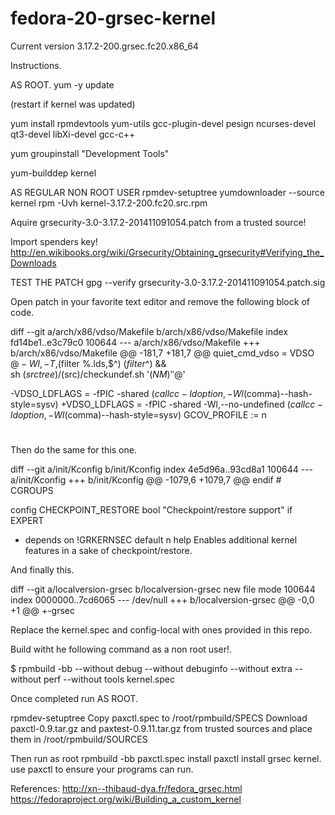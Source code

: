 fedora-20-grsec-kernel
======================


Current version 3.17.2-200.grsec.fc20.x86_64


Instructions.

AS ROOT.
yum -y update

(restart if kernel was updated)

yum install rpmdevtools yum-utils gcc-plugin-devel pesign ncurses-devel qt3-devel libXi-devel gcc-c++

yum groupinstall "Development Tools"

yum-builddep kernel

AS REGULAR NON ROOT USER
rpmdev-setuptree
yumdownloader --source kernel
rpm -Uvh kernel-3.17.2-200.fc20.src.rpm

Aquire grsecurity-3.0-3.17.2-201411091054.patch from a trusted source!

Import spenders key! http://en.wikibooks.org/wiki/Grsecurity/Obtaining_grsecurity#Verifying_the_Downloads

TEST THE PATCH
gpg --verify grsecurity-3.0-3.17.2-201411091054.patch.sig

Open patch in your favorite text editor and remove the following block of code.

diff --git a/arch/x86/vdso/Makefile b/arch/x86/vdso/Makefile
index fd14be1..e3c79c0 100644
--- a/arch/x86/vdso/Makefile
+++ b/arch/x86/vdso/Makefile
@@ -181,7 +181,7 @@ quiet_cmd_vdso = VDSO    $@
           -Wl,-T,$(filter %.lds,$^) $(filter %.o,$^) && \
     sh $(srctree)/$(src)/checkundef.sh '$(NM)' '$@'

-VDSO_LDFLAGS = -fPIC -shared $(call cc-ldoption, -Wl$(comma)--hash-style=sysv)
+VDSO_LDFLAGS = -fPIC -shared -Wl,--no-undefined $(call cc-ldoption, -Wl$(comma)--hash-style=sysv)
 GCOV_PROFILE := n

 #
 
 
 
 Then do the same for this one.
 
 diff --git a/init/Kconfig b/init/Kconfig
index 4e5d96a..93cd8a1 100644
--- a/init/Kconfig
+++ b/init/Kconfig
@@ -1079,6 +1079,7 @@ endif # CGROUPS

 config CHECKPOINT_RESTORE
  bool "Checkpoint/restore support" if EXPERT
+ depends on !GRKERNSEC
  default n
  help
    Enables additional kernel features in a sake of checkpoint/restore.

And finally this.

diff --git a/localversion-grsec b/localversion-grsec
new file mode 100644
index 0000000..7cd6065
--- /dev/null
+++ b/localversion-grsec
@@ -0,0 +1 @@
+-grsec



Replace the kernel.spec and config-local with ones provided in this repo.

Build witht he following command as a non root user!.

$ rpmbuild -bb --without debug --without debuginfo --without extra --without perf --without tools kernel.spec

Once completed run AS ROOT.

rpmdev-setuptree
Copy paxctl.spec to /root/rpmbuild/SPECS
Download paxctl-0.9.tar.gz and paxtest-0.9.11.tar.gz from trusted sources and place them in /root/rpmbuild/SOURCES

Then run as root rpmbuild -bb paxctl.spec
install paxctl
install grsec kernel.
use paxctl to ensure your programs can run.

References: http://xn--thibaud-dya.fr/fedora_grsec.html 
            https://fedoraproject.org/wiki/Building_a_custom_kernel
